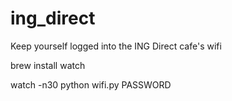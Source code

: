 ing_direct
==========

Keep yourself logged into the ING Direct cafe's wifi

brew install watch

watch -n30 python wifi.py PASSWORD
